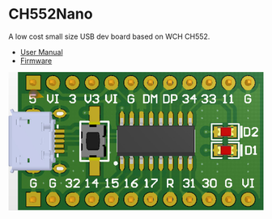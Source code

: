 # CH552Nano

A low cost small size USB dev board based on WCH CH552.

- [User Manual](DOC/CH552Nano用户手册v20.10.26)
- [Firmware](FW)

![正面图片](image/01-正面3D图片.jpg "正面图片")
